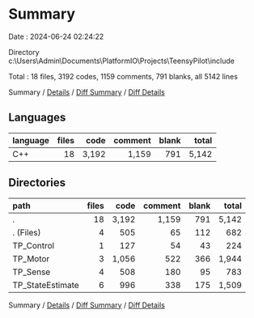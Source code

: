 # Summary

Date : 2024-06-24 02:24:22

Directory c:\\Users\\Admin\\Documents\\PlatformIO\\Projects\\TeensyPilot\\include

Total : 18 files,  3192 codes, 1159 comments, 791 blanks, all 5142 lines

Summary / [Details](details.md) / [Diff Summary](diff.md) / [Diff Details](diff-details.md)

## Languages
| language | files | code | comment | blank | total |
| :--- | ---: | ---: | ---: | ---: | ---: |
| C++ | 18 | 3,192 | 1,159 | 791 | 5,142 |

## Directories
| path | files | code | comment | blank | total |
| :--- | ---: | ---: | ---: | ---: | ---: |
| . | 18 | 3,192 | 1,159 | 791 | 5,142 |
| . (Files) | 4 | 505 | 65 | 112 | 682 |
| TP_Control | 1 | 127 | 54 | 43 | 224 |
| TP_Motor | 3 | 1,056 | 522 | 366 | 1,944 |
| TP_Sense | 4 | 508 | 180 | 95 | 783 |
| TP_StateEstimate | 6 | 996 | 338 | 175 | 1,509 |

Summary / [Details](details.md) / [Diff Summary](diff.md) / [Diff Details](diff-details.md)